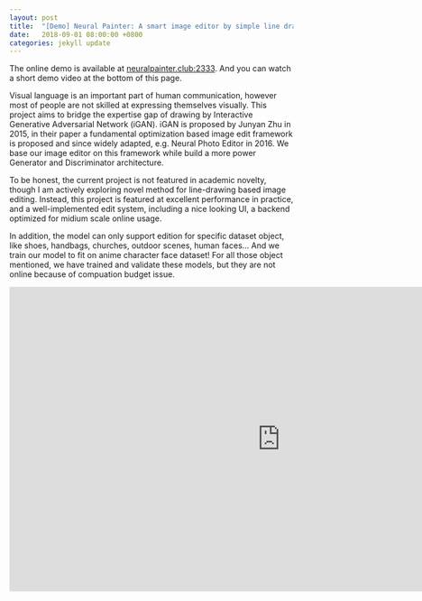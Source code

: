 ```yaml
---
layout: post
title:  "[Demo] Neural Painter: A smart image editor by simple line drawings"
date:   2018-09-01 08:00:00 +0800
categories: jekyll update
---
```


The online demo is available at [neuralpainter.club:2333](neuralpainter.club:2333). And you can watch a short demo video at the bottom of this page.

Visual language is an important part of human communication, however most of people are not skilled at expressing themselves visually. This project aims to bridge the expertise gap of drawing by Interactive Generative Adversarial Network (iGAN). iGAN is proposed by Junyan Zhu in 2015, in their paper a fundamental optimization based image edit framework is proposed and since widely adapted, e.g. Neural Photo Editor in 2016. We base our image editor on this framework while build a more power Generator and Discriminator architecture.

To be honest, the current project is not featured in academic novelty, though I am actively exploring novel method for line-drawing based image editing. Instead, this project is featured at excellent performance in practice, and a well-implemented edit system, including a nice looking UI, a backend optimized for midium scale online usage.

In addition, the model can only support edition for specific dataset object, like shoes, handbags, churches, outdoor scenes, human faces... And we train our model to fit on anime character face dataset! For all those object mentioned, we have trained and validate these models, but they are not online because of compuation budget issue.

<iframe width="960" height="540" src="https://www.youtube.com/embed/Il596wgjUc8" frameborder="0" allowfullscreen></iframe>